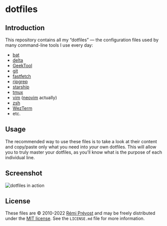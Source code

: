 # dotfiles

## Introduction

This repository contains all my “dotfiles” — the configuration files used by many command-line tools I use every day:

- [bat](https://github.com/sharkdp/bat)
- [delta](https://dandavison.github.io/delta/)
- [GeekTool](https://www.tynsoe.org/geektool/)
- [git](https://git-scm.com)
- [fastfetch](https://github.com/fastfetch-cli/fastfetch)
- [ripgrep](https://github.com/BurntSushi/ripgrep)
- [starship](https://starship.rs/)
- [tmux](https://tmux.github.io)
- [vim](https://www.vim.org) ([neovim](https://neovim.io) actually)
- [zsh](https://www.zsh.org)
- [WezTerm](https://wezfurlong.org/wezterm/)
- etc.

## Usage

The recommended way to use these files is to take a look at their content and copy/paste only what you need into _your_ own dotfiles. This will allow you to truly master your dotfiles, as you’ll know what is the purpose of each individual line.

## Screenshot

![dotfiles in action](https://github.com/user-attachments/assets/ac77373e-8cb9-4caa-b7f7-b809001f6f75)

## License

These files are © 2010-2022 [Rémi Prévost](https://exomel.com) and may be freely distributed under the [MIT license](https://github.com/remi/dotfiles/blob/master/LICENSE.md). See the `LICENSE.md` file for more information.
